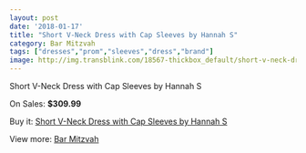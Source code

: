 ```yaml
---
layout: post
date: '2018-01-17'
title: "Short V-Neck Dress with Cap Sleeves by Hannah S"
category: Bar Mitzvah
tags: ["dresses","prom","sleeves","dress","brand"]
image: http://img.transblink.com/18567-thickbox_default/short-v-neck-dress-with-cap-sleeves-by-hannah-s.jpg
---
```

Short V-Neck Dress with Cap Sleeves by Hannah S

On Sales: **$309.99**
<a href="https://www.transblink.com/en/bar-mitzvah/5800-short-v-neck-dress-with-cap-sleeves-by-hannah-s.html"><amp-img layout="responsive" width="600" height="600" src="//img.transblink.com/18567-thickbox_default/short-v-neck-dress-with-cap-sleeves-by-hannah-s.jpg" alt="Short V-Neck Dress with Cap Sleeves by Hannah S 0" /></a>
<a href="https://www.transblink.com/en/bar-mitzvah/5800-short-v-neck-dress-with-cap-sleeves-by-hannah-s.html"><amp-img layout="responsive" width="600" height="600" src="//img.transblink.com/18568-thickbox_default/short-v-neck-dress-with-cap-sleeves-by-hannah-s.jpg" alt="Short V-Neck Dress with Cap Sleeves by Hannah S 1" /></a>

Buy it: [Short V-Neck Dress with Cap Sleeves by Hannah S](https://www.transblink.com/en/bar-mitzvah/5800-short-v-neck-dress-with-cap-sleeves-by-hannah-s.html "Short V-Neck Dress with Cap Sleeves by Hannah S")

View more: [Bar Mitzvah](https://www.transblink.com/en/2-bar-mitzvah "Bar Mitzvah")
